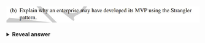 ## <img src="../../../../../media/paste-5880b0e6b687f0fac91997de05b09e3e4b1802af.jpg">
<details>
<summary><b>Reveal answer</b></summary>
Minimise risk!<br>Monolith<br><img src="../../../../../media/paste-8fa7d55996d356ae09d27fb591aab6002c182eb9.jpg">
</details>
